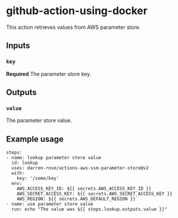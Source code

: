# github-action-using-docker

This action retrieves values from AWS parameter store.

## Inputs

### `key`

**Required** The parameter store key.

## Outputs

### `value`

The parameter store value.

## Example usage
```
steps:
- name: lookup parameter store value
  id: lookup
  uses: darren-rose/actions-aws-ssm-parameter-store@v2
  with:
    key: '/some/key'
  env:	
    AWS_ACCESS_KEY_ID: ${{ secrets.AWS_ACCESS_KEY_ID }}	
    AWS_SECRET_ACCESS_KEY: ${{ secrets.AWS_SECRET_ACCESS_KEY }}	
    AWS_REGION: ${{ secrets.AWS_DEFAULT_REGION }}
- name: use parameter store value
  run: echo "The value was ${{ steps.lookup.outputs.value }}"
```

